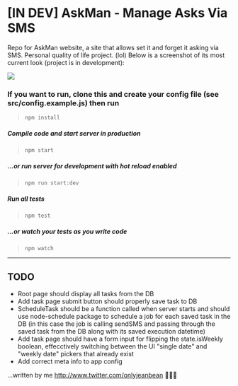# [IN DEV] AskMan - Manage Asks Via SMS

Repo for AskMan website, a site that allows set it and forget it asking via SMS. Personal quality of life project. (lol) Below is a screenshot of its most current look (project is in development):

<img src=https://i.imgur.com/9hvRbBe.png >

### If you want to run, clone this and create your config file (see src/config.example.js) then run
> ```npm install```

##### Compile code and start server in production
> ```npm start``` 

##### ...or run server for development with hot reload enabled
> ```npm run start:dev``` 

##### Run all tests
> ```npm test```

##### ...or watch your tests as you write code
> ```npm watch```
----------------------

## TODO

- Root page should display all tasks from the DB
- Add task page submit button should properly save task to DB
- ScheduleTask should be a function called when server starts and should use node-schedule package to schedule a job for each saved task in the DB (in this case the job is calling sendSMS and passing through the saved task from the DB along with its saved execution datetime)
- Add task page should have a form input for flipping the state.isWeekly boolean, effecctively switching between the UI "single date" and "weekly date" pickers that already exist
- Add correct meta info to app config

...written by me <http://www.twitter.com/onlyjeanbean> ✌🏽🌺
